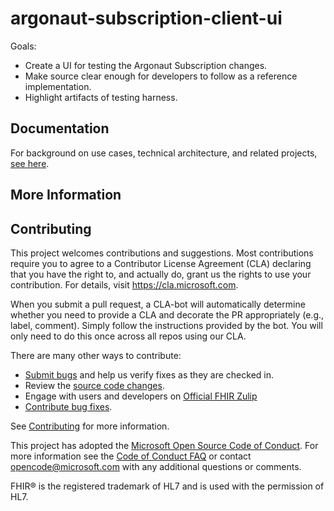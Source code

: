 # argonaut-subscription-client-ui

Goals:
* Create a UI for testing the Argonaut Subscription changes.
* Make source clear enough for developers to follow as a reference implementation.
* Highlight artifacts of testing harness.


## Documentation

For background on use cases, technical architecture, and related projects, [see here](https://github.com/microsoft-healthcare-madison/argo-subscription-docs/tree/master/connectathon-scenarios-201909).


## More Information


## Contributing
This project welcomes contributions and suggestions.  Most contributions require you to agree to a
Contributor License Agreement (CLA) declaring that you have the right to, and actually do, grant us
the rights to use your contribution. For details, visit https://cla.microsoft.com.

When you submit a pull request, a CLA-bot will automatically determine whether you need to provide
a CLA and decorate the PR appropriately (e.g., label, comment). Simply follow the instructions
provided by the bot. You will only need to do this once across all repos using our CLA.

There are many other ways to contribute:
* [Submit bugs](https://github.com/microsoft-healthcare-madison/argonaut-subscription-client-ui/issues) and help us verify fixes as they are checked in.
* Review the [source code changes](https://github.com/microsoft-healthcare-madison/argonaut-subscription-client-ui/pulls).
* Engage with users and developers on [Official FHIR Zulip](https://chat.fhir.org/)
* [Contribute bug fixes](CONTRIBUTING.md).

See [Contributing](CONTRIBUTING.md) for more information.

This project has adopted the [Microsoft Open Source Code of Conduct](https://opensource.microsoft.com/codeofconduct/).
For more information see the [Code of Conduct FAQ](https://opensource.microsoft.com/codeofconduct/faq/) or
contact [opencode@microsoft.com](mailto:opencode@microsoft.com) with any additional questions or comments.

FHIR&reg; is the registered trademark of HL7 and is used with the permission of HL7. 
